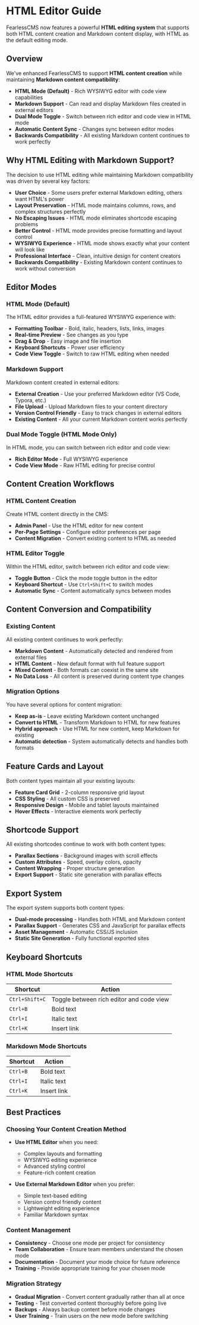 # HTML Editor Guide

FearlessCMS now features a powerful **HTML editing system** that supports both HTML content creation and Markdown content display, with HTML as the default editing mode.

## Overview

We've enhanced FearlessCMS to support **HTML content creation** while maintaining **Markdown content compatibility**:

- **HTML Mode (Default)** - Rich WYSIWYG editor with code view capabilities
- **Markdown Support** - Can read and display Markdown files created in external editors
- **Dual Mode Toggle** - Switch between rich editor and code view in HTML mode
- **Automatic Content Sync** - Changes sync between editor modes
- **Backwards Compatibility** - All existing Markdown content continues to work perfectly

## Why HTML Editing with Markdown Support?

The decision to use HTML editing while maintaining Markdown compatibility was driven by several key factors:

- **User Choice** - Some users prefer external Markdown editing, others want HTML's power
- **Layout Preservation** - HTML mode maintains columns, rows, and complex structures perfectly
- **No Escaping Issues** - HTML mode eliminates shortcode escaping problems
- **Better Control** - HTML mode provides precise formatting and layout control
- **WYSIWYG Experience** - HTML mode shows exactly what your content will look like
- **Professional Interface** - Clean, intuitive design for content creators
- **Backwards Compatibility** - Existing Markdown content continues to work without conversion

## Editor Modes

### HTML Mode (Default)

The HTML editor provides a full-featured WYSIWYG experience with:

- **Formatting Toolbar** - Bold, italic, headers, lists, links, images
- **Real-time Preview** - See changes as you type
- **Drag & Drop** - Easy image and file insertion
- **Keyboard Shortcuts** - Power user efficiency
- **Code View Toggle** - Switch to raw HTML editing when needed

### Markdown Support

Markdown content created in external editors:

- **External Creation** - Use your preferred Markdown editor (VS Code, Typora, etc.)
- **File Upload** - Upload Markdown files to your content directory
- **Version Control Friendly** - Easy to track changes in external editors
- **Existing Content** - All your current Markdown content works perfectly

### Dual Mode Toggle (HTML Mode Only)

In HTML mode, you can switch between rich editor and code view:

- **Rich Editor Mode** - Full WYSIWYG experience
- **Code View Mode** - Raw HTML editing for precise control

## Content Creation Workflows

### HTML Content Creation

Create HTML content directly in the CMS:

- **Admin Panel** - Use the HTML editor for new content
- **Per-Page Settings** - Configure editor preferences per page
- **Content Migration** - Convert existing content to HTML as needed

### HTML Editor Toggle

Within the HTML editor, switch between rich editor and code view:

- **Toggle Button** - Click the mode toggle button in the editor
- **Keyboard Shortcut** - Use `Ctrl+Shift+C` to switch modes
- **Automatic Sync** - Content automatically syncs between modes

## Content Conversion and Compatibility

### Existing Content

All existing content continues to work perfectly:

- **Markdown Content** - Automatically detected and rendered from external files
- **HTML Content** - New default format with full feature support
- **Mixed Content** - Both formats can coexist in the same site
- **No Data Loss** - All content is preserved during content type changes

### Migration Options

You have several options for content migration:

- **Keep as-is** - Leave existing Markdown content unchanged
- **Convert to HTML** - Transform Markdown to HTML for new features
- **Hybrid approach** - Use HTML for new content, keep Markdown for existing
- **Automatic detection** - System automatically detects and handles both formats

## Feature Cards and Layout

Both content types maintain all your existing layouts:

- **Feature Card Grid** - 2-column responsive grid layout
- **CSS Styling** - All custom CSS is preserved
- **Responsive Design** - Mobile and tablet layouts maintained
- **Hover Effects** - Interactive elements work perfectly

## Shortcode Support

All existing shortcodes continue to work with both content types:

- **Parallax Sections** - Background images with scroll effects
- **Custom Attributes** - Speed, overlay colors, opacity
- **Content Wrapping** - Proper structure generation
- **Export Support** - Static site generation with parallax effects

## Export System

The export system supports both content types:

- **Dual-mode processing** - Handles both HTML and Markdown content
- **Parallax Support** - Generates CSS and JavaScript for parallax effects
- **Asset Management** - Automatic CSS/JS inclusion
- **Static Site Generation** - Fully functional exported sites

## Keyboard Shortcuts

### HTML Mode Shortcuts

| Shortcut | Action |
|----------|--------|
| `Ctrl+Shift+C` | Toggle between rich editor and code view |
| `Ctrl+B` | Bold text |
| `Ctrl+I` | Italic text |
| `Ctrl+K` | Insert link |

### Markdown Mode Shortcuts

| Shortcut | Action |
|----------|--------|
| `Ctrl+B` | Bold text |
| `Ctrl+I` | Italic text |
| `Ctrl+K` | Insert link |

## Best Practices

### Choosing Your Content Creation Method

- **Use HTML Editor** when you need:
  - Complex layouts and formatting
  - WYSIWYG editing experience
  - Advanced styling control
  - Feature-rich content creation

- **Use External Markdown Editor** when you prefer:
  - Simple text-based editing
  - Version control friendly content
  - Lightweight editing experience
  - Familiar Markdown syntax

### Content Management

- **Consistency** - Choose one mode per project for consistency
- **Team Collaboration** - Ensure team members understand the chosen mode
- **Documentation** - Document your mode choice for future reference
- **Training** - Provide appropriate training for your chosen mode

### Migration Strategy

- **Gradual Migration** - Convert content gradually rather than all at once
- **Testing** - Test converted content thoroughly before going live
- **Backups** - Always backup content before mode changes
- **User Training** - Train users on the new mode before switching 